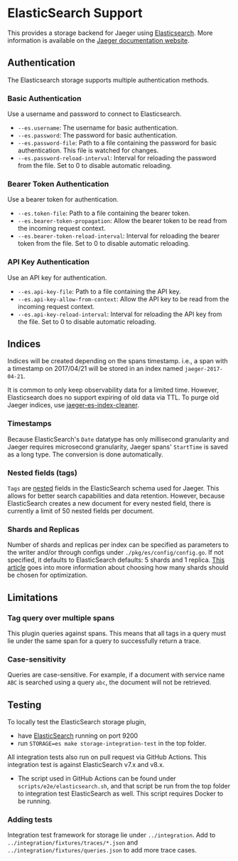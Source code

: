 # ElasticSearch Support

This provides a storage backend for Jaeger using [Elasticsearch](https://www.elastic.co). More information is available on the [Jaeger documentation website](https://www.jaegertracing.io/docs/latest/deployment/#elasticsearch).

## Authentication

The Elasticsearch storage supports multiple authentication methods.

### Basic Authentication

Use a username and password to connect to Elasticsearch.

- `--es.username`: The username for basic authentication.
- `--es.password`: The password for basic authentication.
- `--es.password-file`: Path to a file containing the password for basic authentication. This file is watched for changes.
- `--es.password-reload-interval`: Interval for reloading the password from the file. Set to 0 to disable automatic reloading.

### Bearer Token Authentication

Use a bearer token for authentication.

- `--es.token-file`: Path to a file containing the bearer token.
- `--es.bearer-token-propagation`: Allow the bearer token to be read from the incoming request context.
- `--es.bearer-token-reload-interval`: Interval for reloading the bearer token from the file. Set to 0 to disable automatic reloading.

### API Key Authentication

Use an API key for authentication.

- `--es.api-key-file`: Path to a file containing the API key.
- `--es.api-key-allow-from-context`: Allow the API key to be read from the incoming request context.
- `--es.api-key-reload-interval`: Interval for reloading the API key from the file. Set to 0 to disable automatic reloading.

## Indices
Indices will be created depending on the spans timestamp. i.e., a span with
a timestamp on 2017/04/21 will be stored in an index named `jaeger-2017-04-21`.

It is common to only keep observability data for a limited time.
However, Elasticsearch does no support expiring of old data via TTL.
To purge old Jaeger indices, use [jaeger-es-index-cleaner](../../../cmd/es-index-cleaner/).

### Timestamps
Because ElasticSearch's `Date` datatype has only millisecond granularity and Jaeger
requires microsecond granularity, Jaeger spans' `StartTime` is saved as a long type.
The conversion is done automatically.

### Nested fields (tags)
`Tags` are [nested](https://www.elastic.co/guide/en/elasticsearch/reference/current/nested.html) fields in the
ElasticSearch schema used for Jaeger. This allows for better search capabilities and data retention. However, because
ElasticSearch creates a new document for every nested field, there is currently a limit of 50 nested fields per document.

### Shards and Replicas
Number of shards and replicas per index can be specified as parameters to the writer and/or through configs under
`./pkg/es/config/config.go`. If not specified, it defaults to ElasticSearch defaults: 5 shards and 1 replica.
[This article](https://www.elastic.co/blog/how-many-shards-should-i-have-in-my-elasticsearch-cluster) goes into more information
about choosing how many shards should be chosen for optimization.

## Limitations

### Tag query over multiple spans
This plugin queries against spans. This means that all tags in a query must lie under the same span for a
query to successfully return a trace.

### Case-sensitivity
Queries are case-sensitive. For example, if a document with service name `ABC` is searched using a query `abc`,
the document will not be retrieved.

## Testing
To locally test the ElasticSearch storage plugin,
* have [ElasticSearch](https://www.elastic.co/guide/en/elasticsearch/reference/current/setup.html) running on port 9200
* run `STORAGE=es make storage-integration-test` in the top folder.

All integration tests also run on pull request via GitHub Actions. This integration test is against ElasticSearch v7.x and v8.x.

* The script used in GitHub Actions can be found under `scripts/e2e/elasticsearch.sh`,
and that script be run from the top folder to integration test ElasticSearch as well.
This script requires Docker to be running.

### Adding tests
Integration test framework for storage lie under `../integration`.
Add to `../integration/fixtures/traces/*.json` and `../integration/fixtures/queries.json` to add more
trace cases.
